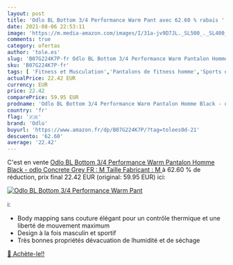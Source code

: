 ```yaml
---
layout: post
title: 'Odlo BL Bottom 3/4 Performance Warm Pant avec 62.60 % rabais '
date: 2021-08-06 22:53:11
image: 'https://m.media-amazon.com/images/I/31a-jv9D7JL._SL500_._SL400_.jpg'
comments: true
category: ofertas
author: 'tole.es'
slug: 'B07G224K7P-fr Odlo BL Bottom 3/4 Performance Warm Pantalon Homme Black -...'
sku: 'B07G224K7P-fr'
tags: [ 'Fitness et Musculation','Pantalons de fitness homme','Sports et Loisirs','Vêtements de fitness et musculation','Vêtements de fitness homme','odlo', ]
actualPrice: 22.42 EUR
currency: EUR
price: 22.42
comparePrice: 59.95 EUR
prodname: 'Odlo BL Bottom 3/4 Performance Warm Pantalon Homme Black - odlo Concrete Grey FR : M  Taille Fabricant : M '
country: 'fr'
flag: '🇫🇷'
brand: 'Odlo'
buyurl: 'https://www.amazon.fr/dp/B07G224K7P/?tag=tolees0d-21'
descuento: '62.60'
average: '22.42'
---
```


C'est en vente [Odlo BL Bottom 3/4 Performance Warm Pantalon Homme Black - odlo Concrete Grey FR : M  Taille Fabricant : M ](https://www.amazon.fr/dp/B07G224K7P/?tag=tolees0d-21)  à  62.60 % de réduction, prix final  22.42 EUR (original: 59.95 EUR) ici:

[![Odlo BL Bottom 3/4 Performance Warm Pant](https://m.media-amazon.com/images/I/31a-jv9D7JL._SL500_._SL400_.jpg)](https://www.amazon.fr/dp/B07G224K7P/?tag=tolees0d-21)

ℹ️:

- Body mapping sans couture élégant pour un contrôle thermique et une liberté de mouvement maximum
- Design à la fois masculin et sportif
- Très bonnes propriétés dévacuation de lhumidité et de séchage

[🛒 Achète-le!!](https://www.amazon.fr/dp/B07G224K7P/?tag=tolees0d-21)
